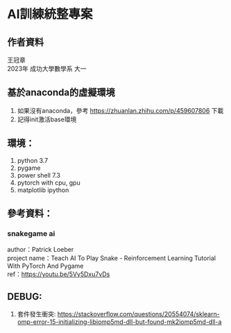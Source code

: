 # AI訓練統整專案

## 作者資料
王冠章  
2023年 成功大學數學系 大一  

## 基於anaconda的虛擬環境

1. 如果沒有anaconda，參考 https://zhuanlan.zhihu.com/p/459607806 下載  
2. 記得init激活base環境  

## 環境：
1. python 3.7  
2. pygame  
3. power shell 7.3  
4. pytorch with cpu, gpu  
5. matplotlib ipython  

## 參考資料：
### snakegame ai
author：Patrick Loeber  
project name：Teach AI To Play Snake - Reinforcement Learning Tutorial With PyTorch And Pygame  
ref：https://youtu.be/5Vy5Dxu7vDs  

## DEBUG:
1. 套件發生衝突: https://stackoverflow.com/questions/20554074/sklearn-omp-error-15-initializing-libiomp5md-dll-but-found-mk2iomp5md-dll-a  